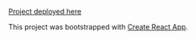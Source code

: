 [Project deployed here](https://legionaire13-test-aviasales.netlify.app/)

This project was bootstrapped with [Create React App](https://github.com/facebook/create-react-app).

